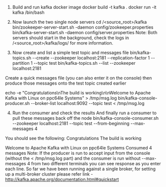 1) Build and run kafka docker image 
  docker build -t kafka .
  docker run -it kafka /bin/bash


2)  Now launch the two single node servers
cd /<source_root>/kafka
bin/zookeeper-server-start.sh -daemon config/zookeeper.properties
bin/kafka-server-start.sh -daemon config/server.properties
Note: Both servers should start in the background, check the logs in /<source_root>/kafka/logs/ for more information.


3) Now create and list a simple test topic and messages file
bin/kafka-topics.sh --create --zookeeper localhost:2181 --replication-factor 1 --partition 1 --topic test
bin/kafka-topics.sh --list --zookeeper localhost:2181

Create a quick messages file (you can also enter it on the console) then produce those messages onto the test topic created earlier

echo -e "Congratulations\nThe build is working\n\nWelcome to Apache Kafka with Linux on ppc64le Systems" > /tmp/msg.log
bin/kafka-console-producer.sh --broker-list localhost:9092 --topic test < /tmp/msg.log


4) Run the consumer and check the results
And finally run a consumer to pull these messages back off the node
bin/kafka-console-consumer.sh --zookeeper localhost:2181 --topic test --from-beginning --max-messages 4

You should see the following:
Congratulations
The build is working
  		
Welcome to Apache Kafka with Linux on ppc64le Systems
Consumed 4 messages
Note: If the producer is run to accept input from the console (without the < /tmp/msg.log part) and the consumer is run without --max-messages 4 from two different terminals you can see response as you enter each line.
So far we have been running against a single broker, for setting up a multi-broker cluster please refer link - http://kafka.apache.org/documentation.html#quickstart


